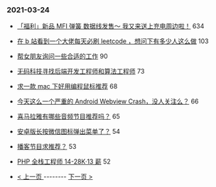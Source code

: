 ### 2021-03-24 
- [「福利」新品 MFI 弹簧 数据线发售～ 我又来送上充电周边啦！](https://www.v2ex.com/t/764624) 634
- [在 b 站看到一个大佬每天必刷 leetcode ，想问下有多少人这么做](https://www.v2ex.com/t/764432) 103
- [帮女朋友询问一些合适的工作](https://www.v2ex.com/t/764478) 90
- [无码科技寻找后端开发工程师和算法工程师](https://www.v2ex.com/t/764662) 73
- [求一款 mac 下好用编程鼠标推荐](https://www.v2ex.com/t/764509) 68
- [今天这么一个严重的 Android Webview Crash，没人关注么？](https://www.v2ex.com/t/764397) 66
- [喜马拉雅有哪些音频节目推荐吗？](https://www.v2ex.com/t/764483) 65
- [安卓版长按微信图标弹出菜单了？](https://www.v2ex.com/t/764504) 54
- [播客节目求推荐？](https://www.v2ex.com/t/764522) 53
- [PHP 全栈工程师 14-28K·13 薪](https://www.v2ex.com/t/764601) 52 

- [ < 上一页 ](https://github.com/able8/v2ex-hot-record/blob/master/2021-03-23.md) -------- [ 下一页 > ](https://github.com/able8/v2ex-hot-record/blob/master/2021-03-25.md)